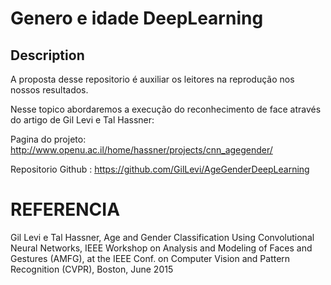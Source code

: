 # Genero e idade DeepLearning

## Description
A proposta desse repositorio é auxiliar os leitores na reprodução nos nossos resultados.

Nesse topico abordaremos a execução do reconhecimento de face através do artigo de Gil Levi e Tal Hassner:

Pagina do projeto: http://www.openu.ac.il/home/hassner/projects/cnn_agegender/

Repositorio Github : https://github.com/GilLevi/AgeGenderDeepLearning

# REFERENCIA
Gil Levi e Tal Hassner, Age and Gender Classification Using Convolutional Neural Networks, IEEE Workshop on Analysis and Modeling of Faces and Gestures (AMFG), at the IEEE Conf. on Computer Vision and Pattern Recognition (CVPR), Boston, June 2015

